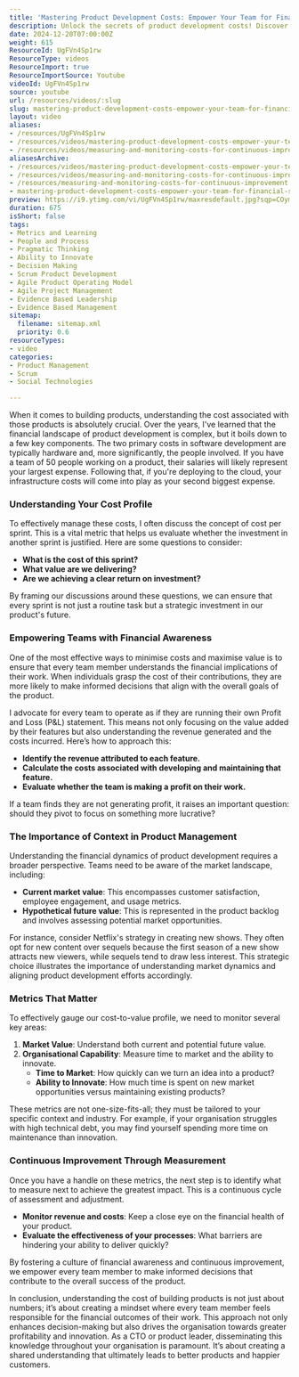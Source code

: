 ```yaml
---
title: 'Mastering Product Development Costs: Empower Your Team for Financial Success'
description: Unlock the secrets of product development costs! Discover how to empower your team with financial awareness and drive innovation for greater profitability.
date: 2024-12-20T07:00:00Z
weight: 615
ResourceId: UgFVn4Sp1rw
ResourceType: videos
ResourceImport: true
ResourceImportSource: Youtube
videoId: UgFVn4Sp1rw
source: youtube
url: /resources/videos/:slug
slug: mastering-product-development-costs-empower-your-team-for-financial-success
layout: video
aliases:
- /resources/UgFVn4Sp1rw
- /resources/videos/mastering-product-development-costs-empower-your-team-for-financial-success
- /resources/videos/measuring-and-monitoring-costs-for-continuous-improvement
aliasesArchive:
- /resources/videos/mastering-product-development-costs-empower-your-team-for-financial-success
- /resources/videos/measuring-and-monitoring-costs-for-continuous-improvement
- /resources/measuring-and-monitoring-costs-for-continuous-improvement
- mastering-product-development-costs-empower-your-team-for-financial-success
preview: https://i9.ytimg.com/vi/UgFVn4Sp1rw/maxresdefault.jpg?sqp=COymp7oG&rs=AOn4CLAjw3EucvQxwrhElUanM058m6EQ9w
duration: 675
isShort: false
tags:
- Metrics and Learning
- People and Process
- Pragmatic Thinking
- Ability to Innovate
- Decision Making
- Scrum Product Development
- Agile Product Operating Model
- Agile Project Management
- Evidence Based Leadership
- Evidence Based Management
sitemap:
  filename: sitemap.xml
  priority: 0.6
resourceTypes:
- video
categories:
- Product Management
- Scrum
- Social Technologies

---
```

When it comes to building products, understanding the cost associated with those products is absolutely crucial. Over the years, I've learned that the financial landscape of product development is complex, but it boils down to a few key components. The two primary costs in software development are typically hardware and, more significantly, the people involved. If you have a team of 50 people working on a product, their salaries will likely represent your largest expense. Following that, if you're deploying to the cloud, your infrastructure costs will come into play as your second biggest expense.

### Understanding Your Cost Profile

To effectively manage these costs, I often discuss the concept of cost per sprint. This is a vital metric that helps us evaluate whether the investment in another sprint is justified. Here are some questions to consider:

- **What is the cost of this sprint?**
- **What value are we delivering?**
- **Are we achieving a clear return on investment?**

By framing our discussions around these questions, we can ensure that every sprint is not just a routine task but a strategic investment in our product's future.

### Empowering Teams with Financial Awareness

One of the most effective ways to minimise costs and maximise value is to ensure that every team member understands the financial implications of their work. When individuals grasp the cost of their contributions, they are more likely to make informed decisions that align with the overall goals of the product. 

I advocate for every team to operate as if they are running their own Profit and Loss (P&L) statement. This means not only focusing on the value added by their features but also understanding the revenue generated and the costs incurred. Here’s how to approach this:

- **Identify the revenue attributed to each feature.**
- **Calculate the costs associated with developing and maintaining that feature.**
- **Evaluate whether the team is making a profit on their work.**

If a team finds they are not generating profit, it raises an important question: should they pivot to focus on something more lucrative?

### The Importance of Context in Product Management

Understanding the financial dynamics of product development requires a broader perspective. Teams need to be aware of the market landscape, including:

- **Current market value**: This encompasses customer satisfaction, employee engagement, and usage metrics.
- **Hypothetical future value**: This is represented in the product backlog and involves assessing potential market opportunities.

For instance, consider Netflix's strategy in creating new shows. They often opt for new content over sequels because the first season of a new show attracts new viewers, while sequels tend to draw less interest. This strategic choice illustrates the importance of understanding market dynamics and aligning product development efforts accordingly.

### Metrics That Matter

To effectively gauge our cost-to-value profile, we need to monitor several key areas:

1. **Market Value**: Understand both current and potential future value.
2. **Organisational Capability**: Measure time to market and the ability to innovate. 
   - **Time to Market**: How quickly can we turn an idea into a product?
   - **Ability to Innovate**: How much time is spent on new market opportunities versus maintaining existing products?

These metrics are not one-size-fits-all; they must be tailored to your specific context and industry. For example, if your organisation struggles with high technical debt, you may find yourself spending more time on maintenance than innovation. 

### Continuous Improvement Through Measurement

Once you have a handle on these metrics, the next step is to identify what to measure next to achieve the greatest impact. This is a continuous cycle of assessment and adjustment. 

- **Monitor revenue and costs**: Keep a close eye on the financial health of your product.
- **Evaluate the effectiveness of your processes**: What barriers are hindering your ability to deliver quickly? 

By fostering a culture of financial awareness and continuous improvement, we empower every team member to make informed decisions that contribute to the overall success of the product. 

In conclusion, understanding the cost of building products is not just about numbers; it’s about creating a mindset where every team member feels responsible for the financial outcomes of their work. This approach not only enhances decision-making but also drives the organisation towards greater profitability and innovation. As a CTO or product leader, disseminating this knowledge throughout your organisation is paramount. It’s about creating a shared understanding that ultimately leads to better products and happier customers.
